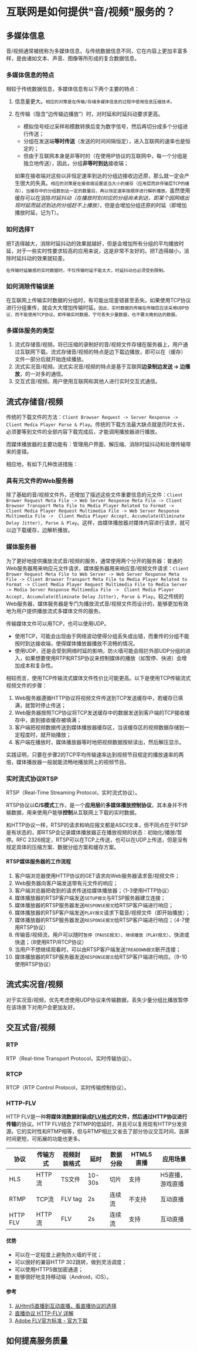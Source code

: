 # 互联网是如何提供"音/视频"服务的？

## 多媒体信息

音/视频通常被统称为多媒体信息，与传统数据信息不同，它在内容上更加丰富多样，是由诸如文本、声音、图像等所形成的复合数据信息。

### 多媒体信息的特点

相较于传统数据信息，多媒体信息有以下两个主要的特点：

1. 信息量更大。`相应的对策是在传输/存储多媒体信息的过程中使用信息压缩技术。`

2. 在传输（隐含“边传输边播放”）时，对时延和时延抖动要求更高。

   - 模拟信号经过采样和模数转换后变为数字信号，然后再切分成多个分组进行传送；
   - 分组在发送端**等时传送**（发送的时间间隔恒定），进入互联网的速率也是恒定的；
   - 但由于互联网本身是非等时的（在使用IP协议的互联网中，每一个分组是独立地传送），因此，分组**非等时到达**接收端；

   如果在接收端对这些以非恒定速率到达的分组边接收边还原，那么就一定会产生很大的失真。`相应的对策是在接收端设置适当大小的缓存（应用层而非传输层TCP的缓存），当缓存中的分组数到达一定的数量后，再以恒定速率按顺序进行解析播放。`虽然使用缓存可以在消除*时延抖动（在播放时刻对应的分组尚未到达，即某个因网络出现时延而延迟到达的分组赶不上播放）*，但是会增加分组还原的时延（即增加播放时延，记为T）。

### 如何选择T

把T选得越大，消除时延抖动的效果就越好，但是会增加所有分组的平均播放时延，对于一些实时性要求较高的应用来说，这是非常不友好的。把T选得越小，消除时延抖动的效果就较差。

`在传输时延敏感的实时数据时，不仅传输时延不能太大，时延抖动也必须受到限制。`

### 如何消除传输误差

在互联网上传输实时数据的分组时，有可能出现差错甚至丢失。如果使用TCP协议进行分组重传，就会大大增加传输时延。`因此，实时数据的传输在传输层应该采用UDP协议，而不能使用TCP协议。即传输实时数据，宁可丢失少量数据，也不要太晚到达的数据。`

### 多媒体服务的类型

1. 流式存储音/视频。将已压缩的录制好的音/视频文件存储在服务器上，用户通过互联网下载。流式存储音/视频的特点是边下载边播放，即可以在（缓存）文件一部分后就开始连续播放。
2. 流式实况音/视频。流式实况音/视频的特点是基于互联网**边录制边发送 -> 边播放**，的一对多的通信。
3. 交互式音/视频。用户使用互联网和其他人进行实时交互式通信。

## 流式存储音/视频

传统的下载文件的方法：`Client Browser Request -> Server Response -> Client Media Player Parse & Play`。传统的下载方法最大缺点就是历时太长，必须要等到文件的全部内容下载完成后，才能调用播放器进行播放。

而媒体播放器的主要功能有：管理用户界面、解压缩、消除时延抖动和处理传输带来的差错。

相应地，有如下几种改进措施：

### 具有元文件的Web服务器

除了基础的音/视频文件外，还增加了描述这些文件重要信息的元文件：`Client Brower Request Meta File -> Web Server Response Meta File -> Client Browser Transport Meta File to Media Player Related to Format -> Client Media Player Request Multimedia File -> Web Server Response Multimedia File ->  Client Media Player Accept, Accumulate(Eliminate Delay Jitter), Parse & Play`。这样，由媒体播放器对媒体内容进行请求，就可以边下载缓存，边解析播放。

### 媒体服务器

为了更好地提供播放流式音/视频的服务，通常使用两个分开的服务器：普通的Web服务器用来响应元文件请求，媒体服务器用来响应音/视频文件请求：`Client Brower Request Meta File to Web Server -> Web Server Response Meta File -> Client Browser Transport Meta File to Media Player Related to Format -> Client Media Player Request Multimedia File to Media Server -> Media Server Response Multimedia File ->  Client Media Player Accept, Accumulate(Eliminate Delay Jitter), Parse & Play`。较之传统的Web服务器，媒体服务器是专门为播放流式音/视频文件而设计的，能够更加有效地为用户提供播放流式多媒体文件的服务。



传输媒体文件可以用TCP，也可以使用UDP。

- 使用TCP，可能会出现由于网络波动使得分组丢失或出错，而重传的分组不能按时到达接收端，使得媒体播放器播放不流畅的情况。
- 使用UDP，还是会受到网络时延的影响，防火墙可能会阻拦外部UDP分组的进入，如果想要使用RTP和RTSP协议来控制媒体的播放（如暂停、快进）会增加成本和复杂性。

相较而言，使用TCP传输流式媒体文件性价比可能更高。以下是使用TCP传输流式视频文件的步骤：

1. Web服务器遵循HTTP协议将视频文件传送到TCP发送缓存中，若缓存已填满，就暂时停止传送；
2. Web服务器按照TCP协议将TCP发送缓存中的数据发送到客户端的TCP接收缓存中，直到接收缓存被填满；
3. 客户端把视频数据传送到媒体播放器缓存区，当该缓存区的视频数据存储到一定程度时，就开始播放；
4. 客户端在播放时，媒体播放器等时地把视频数据按帧读出，然后解压显示。

实践证明，只要在步骤2的TCP平均传输速率达到视频节目规定的播放速率的两倍，媒体播放器一般就能流畅地播放网上的视频节目。

### 实时流式协议RTSP

RTSP（Real-Time Streaming Protocol，实时流式协议）。

RTSP协议以**C/S模式**工作，是一个**应用层**的**多媒体播放控制协议**，其本身并不传输数据，用来使用户能够**控制**从互联网上下载的实时数据。

和HTTP协议一样，RTSP的请求和响应报文都是ASCII文本，但不同点在于RTSP是有状态的，即RTSP会记录媒体播放器正在播放视频的状态：初始化/播放/暂停。RFC 2326规定，RTSP可以在TCP上传送，也可以在UDP上传送，但是没有规定具体的压缩方案、数据分组方案和缓存方案。

#### RTSP媒体服务器的工作流程

1. 客户端浏览器使用HTTP协议的GET请求向Web服务器请求音/视频文件；
2. Web服务器向客户端发送带有元文件的响应；
3. 客户端浏览器把收到的请求传送给媒体播放器；（1-3使用HTTP协议）
4. 媒体播放器的RTSP客户端发送`SETUP报文`与RTSP服务器建立连接；
5. 媒体播放器的RTSP服务器发送`RESPONSE报文`给RTSP客户端进行响应；
6. 媒体播放器的RTSP客户端发送`PLAY报文`请求下载音/视频文件（即开始播放）；
7. 媒体播放器的RTSP服务器发送`RESPONSE报文`给RTSP客户端进行响应；（4-7使用RTSP协议）
8. 传输音/视频流，用户可以随时`暂停（PAUSE报文）`、`继续播放（PLAY报文）`、快进或快退；（8使用RTP/RTCP协议）
9. 当用户不想继续观看时，可以由RTSP客户端发送`TREADOWN报文`断开连接；
10. 媒体播放器的RTSP服务器发送`RESPONSE报文`给RTSP客户端进行响应。（9-10使用RTSP协议）

## 流式实况音/视频

对于实况音/视频，优先考虑使用UDP协议来传输数据，丢失少量分组比播放暂停在该场景下对用户会更加友好。

## 交互式音/视频

### RTP

RTP（Real-time Transport Protocol，实时传输协议）。

### RTCP

RTCP（RTP Control Protocol，实时传输控制协议）。

### HTTP-FLV

HTTP FLV是一种**将媒体流数据封装成[FLV格式](http://download.macromedia.com/f4v/video_file_format_spec_v10_1.pdf)的文件，然后通过HTTP协议进行传输**的协议。HTTP FLV结合了RTMP的低延时，并且可以复用现有HTTP分发资源。它的实时性和RTMP相等，但与RTMP相比又省去了部分协议交互时间，首屏时间更短，可拓展的功能也更多。

| 协议     | 传输方式 | 视频封装格式 | 延时   | 数据分段 | HTML5直播 | 应用场景         |
| -------- | -------- | ------------ | ------ | -------- | --------- | ---------------- |
| HLS      | HTTP流   | TS文件       | 10-30s | 切片     | 支持      | H5直播，游戏直播 |
| RTMP     | TCP流    | FLV tag      | 2s     | 连续流   | 不支持    | 互动直播         |
| HTTP FLV | HTTP流   | FLV          | 2s     | 连续流   | 支持      | 互动直播         |

#### **优势**

- 可以在一定程度上避免防火墙的干扰；
- 可以很好的兼容HTTP 302跳转，做到灵活调度；
- 可以使用HTTPS做加密通道；
- 能够很好地支持移动端（Android，iOS）。

#### 参考

1. [从Html5直播到互动直播，看直播协议的选择](http://support.upyun.com/hc/kb/article/1061015/)
2. [直播协议 HTTP-FLV 详解](https://www.jianshu.com/p/bfdba8ab903a)
3. [Adobe FLV官方标准 - 官方下载](http://download.macromedia.com/f4v/video_file_format_spec_v10_1.pdf)

## 如何提高服务质量
